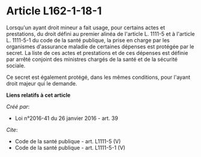 # Article L162-1-18-1

Lorsqu'un ayant droit mineur a fait usage, pour certains actes et prestations, du droit défini au premier alinéa de l'article
L. 1111-5 et à l'article L. 1111-5-1 du code de la santé publique, la prise en charge par les organismes d'assurance maladie
de certaines dépenses est protégée par le secret. La liste de ces actes et prestations et de ces dépenses est définie par
arrêté conjoint des ministres chargés de la santé et de la sécurité sociale. 

Ce secret est également protégé, dans les mêmes conditions, pour l'ayant droit majeur qui le demande.

**Liens relatifs à cet article**

_Créé par_:

  - Loi n°2016-41 du 26 janvier 2016 - art. 39

_Cite_:

  - Code de la santé publique - art. L1111-5 (V)
  - Code de la santé publique - art. L1111-5-1 (V)
